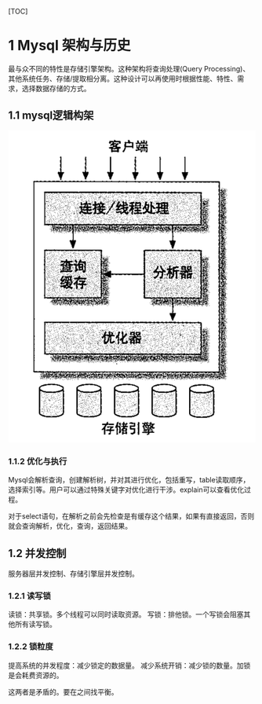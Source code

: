 [TOC]



# 1 Mysql 架构与历史

最与众不同的特性是存储引擎架构。这种架构将查询处理(Query Processing)、其他系统任务、存储/提取相分离。这种设计可以再使用时根据性能、特性、需求，选择数据存储的方式。

## 1.1 mysql逻辑构架

![mysql1.png](mysql1.png)

### 1.1.2 优化与执行

Mysql会解析查询，创建解析树，并对其进行优化，包括重写，table读取顺序，选择索引等。用户可以通过特殊关键字对优化进行干涉。explain可以查看优化过程。

对于select语句，在解析之前会先检查是有缓存这个结果，如果有直接返回，否则就会查询解析，优化，查询，返回结果。



## 1.2 并发控制

服务器层并发控制、存储引擎层并发控制。

### 1.2.1 读写锁

读锁：共享锁。多个线程可以同时读取资源。
写锁：排他锁。一个写锁会阻塞其他所有读写锁。

### 1.2.2 锁粒度

提高系统的并发程度：减少锁定的数据量。
减少系统开销：减少锁的数量。加锁是会耗费资源的。

这两者是矛盾的。要在之间找平衡。

